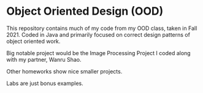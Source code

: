 # Object Oriented Design (OOD)

This repository contains much of my code from my OOD class, taken in Fall 2021. Coded in Java and primarily focused on correct design patterns of object oriented work.

Big notable project would be the Image Processing Project I coded along with my partner, Wanru Shao.

Other homeworks show nice smaller projects.

Labs are just bonus examples.
